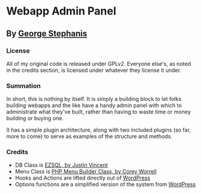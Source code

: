 Webapp Admin Panel
==================

By [George Stephanis](http://stephanis.info/)
---------------------------------------------

### License

All of my original code is released under GPLv2.  Everyone else's, as noted in the credits section, is licensed under whatever they license it under.

### Summation

In short, this is nothing by itself.  It is simply a building block to let folks building webapps and the like have a handy admin panel with which to administrate what they've built, rather than having to waste time or money building or buying one.

It has a simple plugin architecture, along with two included plugins (so far, more to come) to serve as examples of the structure and methods.

### Credits

* DB Class is [EZSQL, by Justin Vincent](http://justinvincent.com/ezsql)
* Menu Class is [PHP Menu Builder Class, by Corey Worrell](http://coreyworrell.com/demo/php_menu_builder)
* Hooks and Actions are lifted directly out of [WordPress](http://core.svn.wordpress.org/trunk/wp-includes/plugin.php)
* Options functions are a simplified version of the system from [WordPress](http://core.svn.wordpress.org/trunk/wp-includes/functions.php)
